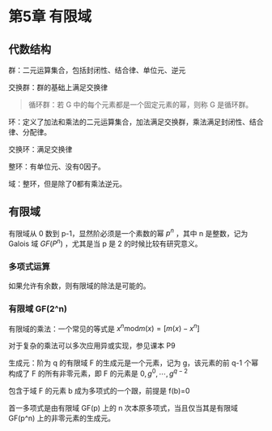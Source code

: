 # 第5章 有限域

## 代数结构

群：二元运算集合，包括封闭性、结合律、单位元、逆元

交换群：群的基础上满足交换律

> 循环群：若 G 中的每个元素都是一个固定元素的幂，则称 G 是循环群。

环：定义了加法和乘法的二元运算集合，加法满足交换群，乘法满足封闭性、结合律、分配律。

交换环：满足交换律

整环：有单位元、没有0因子。

域：整环，但是除了0都有乘法逆元。

## 有限域

有限域从 0 数到 p-1，显然阶必须是一个素数的幂 $p^n$ ，其中 n 是整数，记为 Galois 域 $GF(P^n)$ ，尤其是当 p 是 2 的时候比较有研究意义。

### 多项式运算

如果允许有余数，则有限域的除法是可能的。

### 有限域 GF(2^n)

有限域的乘法：一个常见的等式是 $x^n\text{mod}m(x)=[m(x)-x^n]$

对于复杂的乘法可以多次应用异或实现，参见课本 P9

生成元：阶为 q 的有限域 F 的生成元是一个元素，记为 g，该元素的前 q-1 个幂构成了 F 的所有非零元素，即 F 的元素是 $0, g^0,\cdots,g^{q-2}$

包含于域 F 的元素 b 成为多项式的一个跟，前提是 f(b)=0

首一多项式是由有限域 GF(p) 上的 n 次本原多项式，当且仅当其是有限域 GF(p^n) 上的非零元素的生成元。


